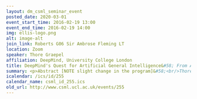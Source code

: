 ```yaml
---
layout: dm_csml_seminar_event
posted_date: 2020-03-01
event_start_time: 2016-02-19 13:00
event_end_time: 2016-02-19 14:00
img: ellis-logo.png
alt: image-alt
join_link: Roberts G06 Sir Ambrose Fleming LT
location: Zoom
speaker: Thore Graepel
affiliation: DeepMind, University College London
title: DeepMind's Quest for Artificial General Intelligence&#58; From Atari to AlphaGo and beyond
summary: <p>Abstract [NOTE slight change in the program]&#58;<br/>Thore will giving an overview of the ambitious research program at DeepMind, including some of our latest advances. I will also discuss some of the key challenges we are currently tackling in the quest to build Artificial General Intelligence, and the approaches we are taking to solve them. One example will be our new approach to computer Go that combines Monte-Carlo tree search with deep neural networks resulting in AlphaGo, the first computer program to defeat a human professional Go player.</p><p>Bio&#58;<br/>Thore Graepel is a senior researcher at Google DeepMind and an affiliated professor in Machine Learning at University College London. He is broadly interested in understanding intelligence and building it into general artificial systems. Throughout his career, he has had many outstanding contributions to the field of machine learning &amp; probabilistic modelling -- most prominently in areas of recommender and ranking systems, social analytics, probabilistic programming, online advertising and development of game AI-s. He was previously a Principal Researcher at Microsoft Research Cambridge and head of the research group on Online Services and Advertising. Before joining Microsoft, he received his PhD from TU Berlin and conducted post-doctoral research at ETH Zurich and Royal Holloway, University of London.<br/></p>
icalendar: /ics/id/255
calendar_name: csml_id_255.ics
old_url: http://www.csml.ucl.ac.uk/events/255
---
```

